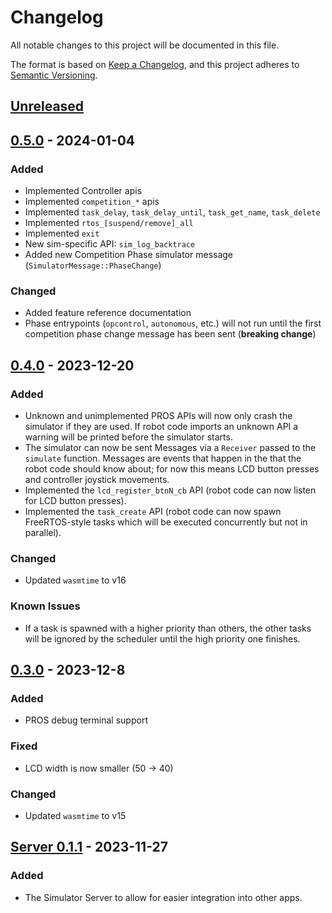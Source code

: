 # Changelog

All notable changes to this project will be documented in this file.

The format is based on [Keep a Changelog](https://keepachangelog.com/en/1.0.0/),
and this project adheres to [Semantic Versioning](https://semver.org/spec/v2.0.0.html).

## [Unreleased]

## [0.5.0] - 2024-01-04

### Added

- Implemented Controller apis
- Implemented `competition_*` apis
- Implemented `task_delay`, `task_delay_until`, `task_get_name`, `task_delete`
- Implemented `rtos_[suspend/remove]_all`
- Implemented `exit`
- New sim-specific API: `sim_log_backtrace`
- Added new Competition Phase simulator message (`SimulatorMessage::PhaseChange`)

### Changed

- Added feature reference documentation
- Phase entrypoints (`opcontrol`, `autonomous`, etc.) will not run until the first competition phase change message has been sent (**breaking change**)

## [0.4.0] - 2023-12-20

### Added

- Unknown and unimplemented PROS APIs will now only crash the simulator if they are used. If robot code imports an unknown API a warning will be printed before the simulator starts.
- The simulator can now be sent Messages via a `Receiver` passed to the `simulate` function. Messages are events that happen in the that the robot code should know about; for now this means LCD button presses and controller joystick movements.
- Implemented the `lcd_register_btnN_cb` API (robot code can now listen for LCD button presses).
- Implemented the `task_create` API (robot code can now spawn FreeRTOS-style tasks which will be executed concurrently but not in parallel).

### Changed

- Updated `wasmtime` to v16

### Known Issues

- If a task is spawned with a higher priority than others, the other tasks will be ignored by the scheduler until the high priority one finishes.

## [0.3.0] - 2023-12-8

### Added

- PROS debug terminal support

### Fixed

- LCD width is now smaller (50 -> 40)

### Changed

- Updated `wasmtime` to v15

## [Server 0.1.1] - 2023-11-27

### Added

- The Simulator Server to allow for easier integration into other apps.

[unreleased]: https://github.com/pros-rs/pros-simulator/compare/server-v0.5.0...HEAD
[0.5.0]: https://github.com/pros-rs/pros-simulator/releases/tag/v0.5.0
[0.4.0]: https://github.com/pros-rs/pros-simulator/releases/tag/v0.4.0
[0.3.0]: https://github.com/pros-rs/pros-simulator/releases/tag/v0.3.0
[server 0.1.1]: https://github.com/pros-rs/pros-simulator/releases/tag/server-v0.1.1
